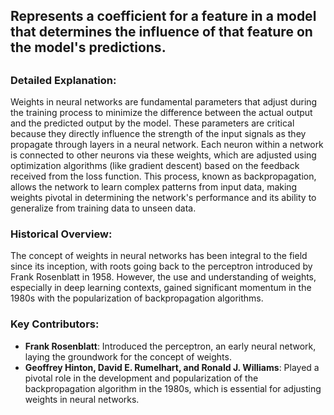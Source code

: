 ## Represents a coefficient for a feature in a model that determines the influence of that feature on the model's predictions.
##

### Detailed Explanation:
Weights in neural networks are fundamental parameters that adjust during the training process to minimize the difference between the actual output and the predicted output by the model. These parameters are critical because they directly influence the strength of the input signals as they propagate through layers in a neural network. Each neuron within a network is connected to other neurons via these weights, which are adjusted using optimization algorithms (like gradient descent) based on the feedback received from the loss function. This process, known as backpropagation, allows the network to learn complex patterns from input data, making weights pivotal in determining the network's performance and its ability to generalize from training data to unseen data.

### Historical Overview:
The concept of weights in neural networks has been integral to the field since its inception, with roots going back to the perceptron introduced by Frank Rosenblatt in 1958. However, the use and understanding of weights, especially in deep learning contexts, gained significant momentum in the 1980s with the popularization of backpropagation algorithms.

### Key Contributors:
- **Frank Rosenblatt**: Introduced the perceptron, an early neural network, laying the groundwork for the concept of weights.
- **Geoffrey Hinton, David E. Rumelhart, and Ronald J. Williams**: Played a pivotal role in the development and popularization of the backpropagation algorithm in the 1980s, which is essential for adjusting weights in neural networks.